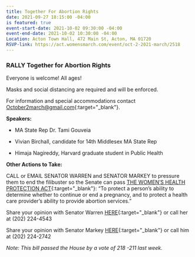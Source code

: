 ```yaml
---
title: Together For Abortion Rights
date: 2021-09-27 18:15:00 -04:00
is featured: true
event-start-date: 2021-10-02 09:30:00 -04:00
event-end-date: 2021-10-02 10:30:00 -04:00
Location: Acton Town Hall, 472 Main St, Acton, MA 01720
RSVP-link: https://act.womensmarch.com/event/oct-2-2021-march/2518
---
```


### RALLY Together for Abortion Rights

Everyone is welcome! All ages!

Masks and social distancing are required and will be enforced.

For information and special accommodations contact [October2march@gmail.com](mailto:October2march@gmail.com){:target="_blank"}.

**Speakers:**

* MA State Rep Dr. Tami Gouveia

* Vivian Birchall, candidate for 14th Middlesex MA State Rep

* Himaja Nagireddy, Harvard graduate student in Public Health

**Other Actions to Take:**

CALL or EMAIL SENATOR WARREN and SENATOR MARKEY to pressure them to end the filibuster so the Senate can pass [THE WOMEN’S HEALTH PROTECTION ACT](https://www.congress.gov/bill/116th-congress/senate-bill/1645/text){:target="_blank"}: “To protect a person’s ability to determine whether to continue or end a pregnancy, and to protect a health care provider’s ability to provide abortion services.”

Share your opinion with Senator Warren [HERE](https://www.warren.senate.gov/contact/shareyouropinion){:target="_blank"} or call her at (202) 224-4543

Share your opinion with Senator Markey [HERE](https://www.markey.senate.gov/contact/share-your-opinion){:target="_blank"}  or call him at (202) 224-2742

*Note: This bill passed the House by a vote of 218 -211 last week.*